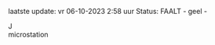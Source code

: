 laatste update: 
vr 06-10-2023  2:58   uur 
Status: FAALT - geel - 
<div class="service R">J</div><div class="service Y">microstation</div>